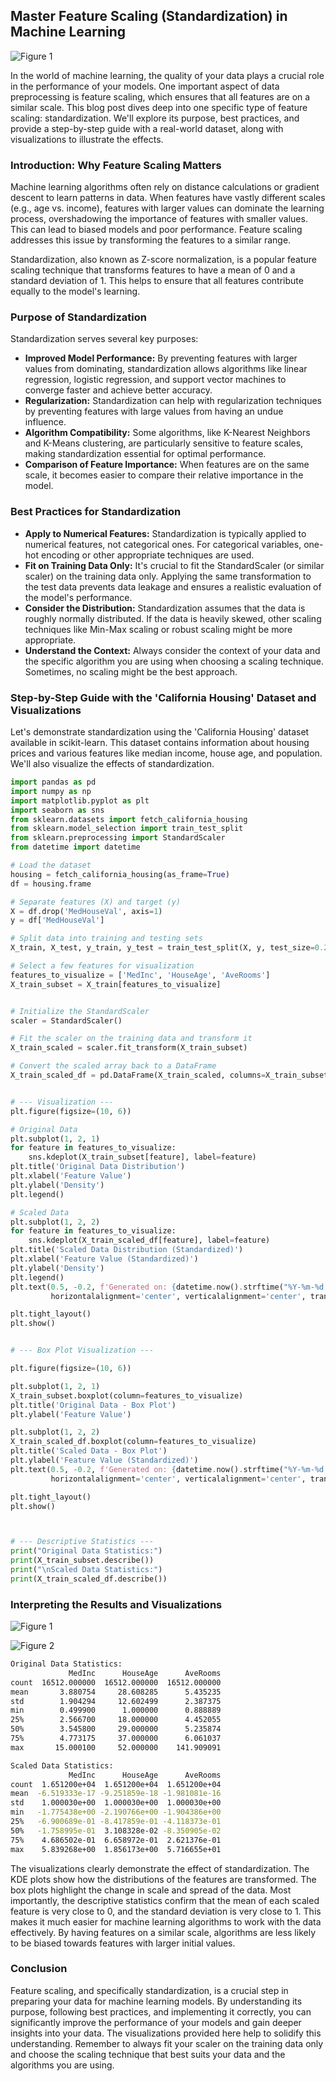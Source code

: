 ## Master Feature Scaling (Standardization) in Machine Learning

![Figure 1](https://raw.githubusercontent.com/vialliw/Hyperion_Data_Science_Bootcamp/main/image/feature-scaling-standardization1.png)

In the world of machine learning, the quality of your data plays a crucial role in the performance of your models.  One important aspect of data preprocessing is feature scaling, which ensures that all features are on a similar scale. This blog post dives deep into one specific type of feature scaling: standardization. We'll explore its purpose, best practices, and provide a step-by-step guide with a real-world dataset, along with visualizations to illustrate the effects.

### Introduction: Why Feature Scaling Matters

Machine learning algorithms often rely on distance calculations or gradient descent to learn patterns in data.  When features have vastly different scales (e.g., age vs. income), features with larger values can dominate the learning process, overshadowing the importance of features with smaller values.  This can lead to biased models and poor performance. Feature scaling addresses this issue by transforming the features to a similar range.

Standardization, also known as Z-score normalization, is a popular feature scaling technique that transforms features to have a mean of 0 and a standard deviation of 1.  This helps to ensure that all features contribute equally to the model's learning.

### Purpose of Standardization

Standardization serves several key purposes:

* **Improved Model Performance:** By preventing features with larger values from dominating, standardization allows algorithms like linear regression, logistic regression, and support vector machines to converge faster and achieve better accuracy.
* **Regularization:**  Standardization can help with regularization techniques by preventing features with large values from having an undue influence.
* **Algorithm Compatibility:** Some algorithms, like K-Nearest Neighbors and K-Means clustering, are particularly sensitive to feature scales, making standardization essential for optimal performance.
* **Comparison of Feature Importance:** When features are on the same scale, it becomes easier to compare their relative importance in the model.

### Best Practices for Standardization

* **Apply to Numerical Features:** Standardization is typically applied to numerical features, not categorical ones.  For categorical variables, one-hot encoding or other appropriate techniques are used.
* **Fit on Training Data Only:**  It's crucial to fit the StandardScaler (or similar scaler) on the training data only.  Applying the same transformation to the test data prevents data leakage and ensures a realistic evaluation of the model's performance.
* **Consider the Distribution:** Standardization assumes that the data is roughly normally distributed. If the data is heavily skewed, other scaling techniques like Min-Max scaling or robust scaling might be more appropriate.
* **Understand the Context:**  Always consider the context of your data and the specific algorithm you are using when choosing a scaling technique.  Sometimes, no scaling might be the best approach.

### Step-by-Step Guide with the 'California Housing' Dataset and Visualizations

Let's demonstrate standardization using the 'California Housing' dataset available in scikit-learn. This dataset contains information about housing prices and various features like median income, house age, and population. We'll also visualize the effects of standardization.

```python
import pandas as pd
import numpy as np
import matplotlib.pyplot as plt
import seaborn as sns
from sklearn.datasets import fetch_california_housing
from sklearn.model_selection import train_test_split
from sklearn.preprocessing import StandardScaler
from datetime import datetime

# Load the dataset
housing = fetch_california_housing(as_frame=True)
df = housing.frame

# Separate features (X) and target (y)
X = df.drop('MedHouseVal', axis=1)
y = df['MedHouseVal']

# Split data into training and testing sets
X_train, X_test, y_train, y_test = train_test_split(X, y, test_size=0.2, random_state=42)

# Select a few features for visualization
features_to_visualize = ['MedInc', 'HouseAge', 'AveRooms']
X_train_subset = X_train[features_to_visualize]


# Initialize the StandardScaler
scaler = StandardScaler()

# Fit the scaler on the training data and transform it
X_train_scaled = scaler.fit_transform(X_train_subset)

# Convert the scaled array back to a DataFrame
X_train_scaled_df = pd.DataFrame(X_train_scaled, columns=X_train_subset.columns)


# --- Visualization ---
plt.figure(figsize=(10, 6))

# Original Data
plt.subplot(1, 2, 1)
for feature in features_to_visualize:
    sns.kdeplot(X_train_subset[feature], label=feature)
plt.title('Original Data Distribution')
plt.xlabel('Feature Value')
plt.ylabel('Density')
plt.legend()

# Scaled Data
plt.subplot(1, 2, 2)
for feature in features_to_visualize:
    sns.kdeplot(X_train_scaled_df[feature], label=feature)
plt.title('Scaled Data Distribution (Standardized)')
plt.xlabel('Feature Value (Standardized)')
plt.ylabel('Density')
plt.legend()
plt.text(0.5, -0.2, f'Generated on: {datetime.now().strftime("%Y-%m-%d %H:%M:%S")} Author: Vialli Wong', 
         horizontalalignment='center', verticalalignment='center', transform=plt.gca().transAxes)

plt.tight_layout()
plt.show()


# --- Box Plot Visualization ---

plt.figure(figsize=(10, 6))

plt.subplot(1, 2, 1)
X_train_subset.boxplot(column=features_to_visualize)
plt.title('Original Data - Box Plot')
plt.ylabel('Feature Value')

plt.subplot(1, 2, 2)
X_train_scaled_df.boxplot(column=features_to_visualize)
plt.title('Scaled Data - Box Plot')
plt.ylabel('Feature Value (Standardized)')
plt.text(0.5, -0.2, f'Generated on: {datetime.now().strftime("%Y-%m-%d %H:%M:%S")} Author: Vialli Wong', 
         horizontalalignment='center', verticalalignment='center', transform=plt.gca().transAxes)

plt.tight_layout()
plt.show()



# --- Descriptive Statistics ---
print("Original Data Statistics:")
print(X_train_subset.describe())
print("\nScaled Data Statistics:")
print(X_train_scaled_df.describe())
```

### Interpreting the Results and Visualizations

![Figure 1](https://raw.githubusercontent.com/vialliw/Hyperion_Data_Science_Bootcamp/main/image/feature-scaling-standardization1.png)

![Figure 2](https://raw.githubusercontent.com/vialliw/Hyperion_Data_Science_Bootcamp/main/image/feature-scaling-standardization2.png)

```bash
Original Data Statistics:
             MedInc      HouseAge      AveRooms
count  16512.000000  16512.000000  16512.000000
mean       3.880754     28.608285      5.435235
std        1.904294     12.602499      2.387375
min        0.499900      1.000000      0.888889
25%        2.566700     18.000000      4.452055
50%        3.545800     29.000000      5.235874
75%        4.773175     37.000000      6.061037
max       15.000100     52.000000    141.909091

Scaled Data Statistics:
             MedInc      HouseAge      AveRooms
count  1.651200e+04  1.651200e+04  1.651200e+04
mean  -6.519333e-17 -9.251859e-18 -1.981081e-16
std    1.000030e+00  1.000030e+00  1.000030e+00
min   -1.775438e+00 -2.190766e+00 -1.904386e+00
25%   -6.900689e-01 -8.417859e-01 -4.118373e-01
50%   -1.758995e-01  3.108328e-02 -8.350905e-02
75%    4.686502e-01  6.658972e-01  2.621376e-01
max    5.839268e+00  1.856173e+00  5.716655e+01
```

The visualizations clearly demonstrate the effect of standardization.  The KDE plots show how the distributions of the features are transformed.  The box plots highlight the change in scale and spread of the data.  Most importantly, the descriptive statistics confirm that the mean of each scaled feature is very close to 0, and the standard deviation is very close to 1.  This makes it much easier for machine learning algorithms to work with the data effectively.  By having features on a similar scale, algorithms are less likely to be biased towards features with larger initial values.

### Conclusion

Feature scaling, and specifically standardization, is a crucial step in preparing your data for machine learning models. By understanding its purpose, following best practices, and implementing it correctly, you can significantly improve the performance of your models and gain deeper insights into your data.  The visualizations provided here help to solidify this understanding. Remember to always fit your scaler on the training data only and choose the scaling technique that best suits your data and the algorithms you are using.

